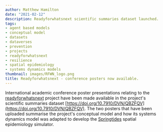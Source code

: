 ```yaml
---
author: Matthew Hamilton
date: "2021-02-12"
description: Readyforwhatsnext scientific summaries dataset launched.
tags:
- agent based models
- conceptual model
- datasets
- dataverses
- prevention
- projects
- readyforwhatsnext
- resilience
- spatial epidemiology
- systems dynamics models
thumbnail: images/RFWN_logo.png
title: Readyforwhatsnext - conference posters now available.
---
```


International academic conference poster presentations relating to the [readyforwhatsnext](../readyforwhatsnext/) project have been made available in the project's scientific summaries dataset [https://doi.org/10.7910/DVN/QBZFQV](https://doi.org/10.7910/DVN/QBZFQV). The two posters that have been uploaded summarise the project's conceptual model and how its systems dynamics model was adapted to develop the [Springtides](../springtides/) spatial epidemiology simulator.



